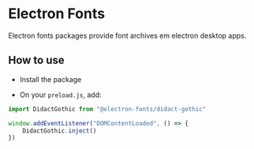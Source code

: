 # Electron Fonts

Electron fonts packages provide font archives em electron desktop apps.

## How to use

* Install the package

* On your `preload.js`, add:

```ts
import DidactGothic from "@electron-fonts/didact-gothic"

window.addEventListener("DOMContentLoaded", () => {
    DidactGothic.inject()
})
```